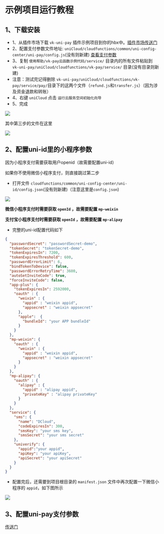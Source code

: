 # 示例项目运行教程

## 1、下载安装

* 1、从插件市场下载 `vk-uni-pay` 插件示例项目到你的hbx中。[插件市场传送门](https://ext.dcloud.net.cn/plugin?id=5642)
* 2、配置支付参数文件地址: `uniCloud/cloudfunctions/common/uni-config-center/uni-pay/config.js`(没有则新建) [查看支付参数](#支付参数)
* 3、复制 `使用帮助/vk-pay云函数示例代码/service/` 目录内的所有文件粘贴到 `vk-uni-pay/uniCloud/cloudfunctions/vk-pay/service/` 目录(没有目录则新建)
* 注意：测试完记得删除 `vk-uni-pay/uniCloud/cloudfunctions/vk-pay/service/pay/`目录下的这两个文件（`refund.js`和`transfer.js`）（因为涉及资金退款和转账）
* 4、右键 `uniCloud` 点击 `运行云服务空间初始化向导`
* 5、完成

![](https://vkceyugu.cdn.bspapp.com/VKCEYUGU-cf0c5e69-620c-4f3c-84ab-f4619262939f/5be98077-d85c-4392-9a70-3b6941a0af00.png)

其中第三步的文件在这里

![](https://mp-cf0c5e69-620c-4f3c-84ab-f4619262939f.cdn.bspapp.com/vk-doc/427.png)

## 2、配置uni-id里的小程序参数

因为小程序支付需要获取用户openid（故需要配置uni-id）

如果你不使用微信小程序支付，则直接跳过第二步

* 打开文件 `cloudfunctions/common/uni-config-center/uni-id/config.json`(没有则新建)（注意这里是`config.json`)

![](https://vkceyugu.cdn.bspapp.com/VKCEYUGU-cf0c5e69-620c-4f3c-84ab-f4619262939f/bc4c3c64-531c-4711-b32e-40679445fbdd.png)

**微信小程序支付时需要获取 `openId` ，故需要配置 `mp-weixin`**

**支付宝小程序支付时需要获取 `openId` ，故需要配置 `mp-alipay`**

* 完整的uni-id配置代码如下

```json
{
  "passwordSecret": "passwordSecret-demo",
  "tokenSecret": "tokenSecret-demo",
  "tokenExpiresIn": 7200,
  "tokenExpiresThreshold": 600,
  "passwordErrorLimit": 6,
  "bindTokenToDevice": false,
  "passwordErrorRetryTime": 3600,
  "autoSetInviteCode": true,
  "forceInviteCode": false,
  "app-plus": {
    "tokenExpiresIn": 2592000,
    "oauth" : {
      "weixin" : {
        "appid" : "weixin appid",
        "appsecret" : "weixin appsecret"
      },
      "apple":	{
        "bundleId": "your APP bundleId"
      }
    }
  },
  "mp-weixin": {
    "oauth" : {
      "weixin" : {
        "appid" : "weixin appid",
        "appsecret" : "weixin appsecret"
      }
    }
  },
  "mp-alipay": {
    "oauth" : {
      "alipay" : {
        "appid" : "alipay appid",
        "privateKey" : "alipay privateKey"
      }
    }
  },
  "service": {
    "sms": {
      "name": "DCloud",
      "codeExpiresIn": 300,
      "smsKey": "your sms key",
      "smsSecret": "your sms secret"
    },
    "univerify": {
      "appid":"your appid",
      "apiKey": "your apiKey",
      "apiSecret": "your apiSecret"
    }
  }
}

```

* 配置完后，还需要到项目根目录的 `manifest.json` 文件中再次配置一下微信小程序的 `appid`，如下图所示

![](https://vkceyugu.cdn.bspapp.com/VKCEYUGU-cf0c5e69-620c-4f3c-84ab-f4619262939f/193905eb-6840-43fb-a5db-d3cfde6a9a3d.png)

## 3、配置uni-pay支付参数

[传送门](https://vkdoc.fsq.pub/vk-uni-pay/config.html)


